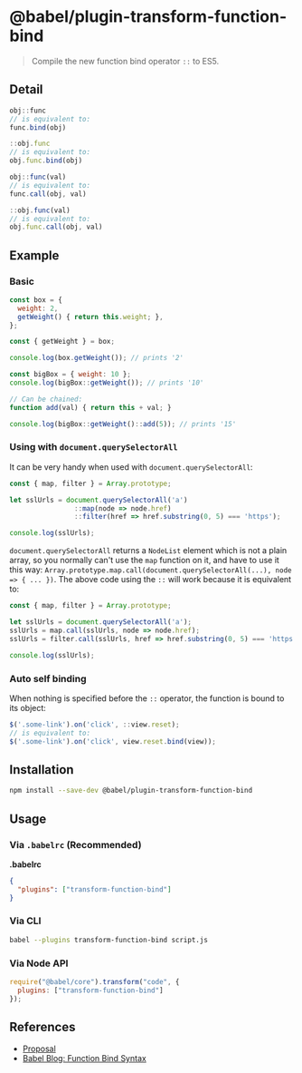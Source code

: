 # @babel/plugin-transform-function-bind

> Compile the new function bind operator `::` to ES5.

## Detail

```js
obj::func
// is equivalent to:
func.bind(obj)

::obj.func
// is equivalent to:
obj.func.bind(obj)

obj::func(val)
// is equivalent to:
func.call(obj, val)

::obj.func(val)
// is equivalent to:
obj.func.call(obj, val)
```


## Example

### Basic

```js
const box = {
  weight: 2,
  getWeight() { return this.weight; },
};

const { getWeight } = box;

console.log(box.getWeight()); // prints '2'

const bigBox = { weight: 10 };
console.log(bigBox::getWeight()); // prints '10'

// Can be chained:
function add(val) { return this + val; }

console.log(bigBox::getWeight()::add(5)); // prints '15'
```


### Using with `document.querySelectorAll`

It can be very handy when used with `document.querySelectorAll`:

```js
const { map, filter } = Array.prototype;

let sslUrls = document.querySelectorAll('a')
                ::map(node => node.href)
                ::filter(href => href.substring(0, 5) === 'https');

console.log(sslUrls);
```


`document.querySelectorAll` returns a `NodeList` element which is not a plain array, so you normally can't use the `map` function on it, and have to use it this way: `Array.prototype.map.call(document.querySelectorAll(...), node => { ... })`. The above code using the `::` will work because it is equivalent to:

```js
const { map, filter } = Array.prototype;

let sslUrls = document.querySelectorAll('a');
sslUrls = map.call(sslUrls, node => node.href);
sslUrls = filter.call(sslUrls, href => href.substring(0, 5) === 'https');

console.log(sslUrls);
```

### Auto self binding
When nothing is specified before the `::` operator, the function is bound to its object:

```js
$('.some-link').on('click', ::view.reset);
// is equivalent to:
$('.some-link').on('click', view.reset.bind(view));
```

## Installation

```sh
npm install --save-dev @babel/plugin-transform-function-bind
```

## Usage

### Via `.babelrc` (Recommended)

**.babelrc**

```json
{
  "plugins": ["transform-function-bind"]
}
```

### Via CLI

```sh
babel --plugins transform-function-bind script.js
```

### Via Node API

```javascript
require("@babel/core").transform("code", {
  plugins: ["transform-function-bind"]
});
```

## References

* [Proposal](https://github.com/zenparsing/es-function-bind)
* [Babel Blog: Function Bind Syntax](/blog/2015/05/14/function-bind)
